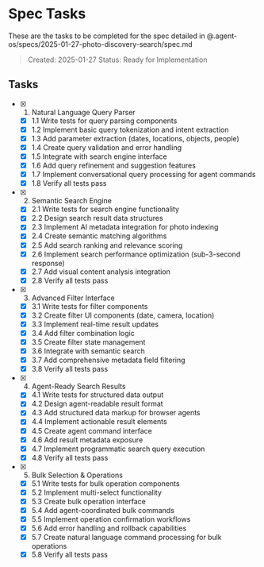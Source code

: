 # Spec Tasks

These are the tasks to be completed for the spec detailed in @.agent-os/specs/2025-01-27-photo-discovery-search/spec.md

> Created: 2025-01-27
> Status: Ready for Implementation

## Tasks

- [x] 1. Natural Language Query Parser
  - [x] 1.1 Write tests for query parsing components
  - [x] 1.2 Implement basic query tokenization and intent extraction
  - [x] 1.3 Add parameter extraction (dates, locations, objects, people)
  - [x] 1.4 Create query validation and error handling
  - [x] 1.5 Integrate with search engine interface
  - [x] 1.6 Add query refinement and suggestion features
  - [x] 1.7 Implement conversational query processing for agent commands
  - [x] 1.8 Verify all tests pass

- [x] 2. Semantic Search Engine
  - [x] 2.1 Write tests for search engine functionality
  - [x] 2.2 Design search result data structures
  - [x] 2.3 Implement AI metadata integration for photo indexing
  - [x] 2.4 Create semantic matching algorithms
  - [x] 2.5 Add search ranking and relevance scoring
  - [x] 2.6 Implement search performance optimization (sub-3-second response)
  - [x] 2.7 Add visual content analysis integration
  - [x] 2.8 Verify all tests pass

- [x] 3. Advanced Filter Interface
  - [x] 3.1 Write tests for filter components
  - [x] 3.2 Create filter UI components (date, camera, location)
  - [x] 3.3 Implement real-time result updates
  - [x] 3.4 Add filter combination logic
  - [x] 3.5 Create filter state management
  - [x] 3.6 Integrate with semantic search
  - [x] 3.7 Add comprehensive metadata field filtering
  - [x] 3.8 Verify all tests pass

- [x] 4. Agent-Ready Search Results
  - [x] 4.1 Write tests for structured data output
  - [x] 4.2 Design agent-readable result format
  - [x] 4.3 Add structured data markup for browser agents
  - [x] 4.4 Implement actionable result elements
  - [x] 4.5 Create agent command interface
  - [x] 4.6 Add result metadata exposure
  - [x] 4.7 Implement programmatic search query execution
  - [x] 4.8 Verify all tests pass

- [x] 5. Bulk Selection & Operations
  - [x] 5.1 Write tests for bulk operation components
  - [x] 5.2 Implement multi-select functionality
  - [x] 5.3 Create bulk operation interface
  - [x] 5.4 Add agent-coordinated bulk commands
  - [x] 5.5 Implement operation confirmation workflows
  - [x] 5.6 Add error handling and rollback capabilities
  - [x] 5.7 Create natural language command processing for bulk operations
  - [x] 5.8 Verify all tests pass